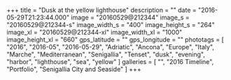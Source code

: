 +++
title = "Dusk at the yellow lighthouse"
description = ""
date = "2016-05-29T21:23:44.000"
image = "20160529@212344"
image_s = "20160529@212344-s"
image_width_s = "400"
image_height_s = "264"
image_xl = "20160529@212344-xl"
image_width_xl = "1000"
image_height_xl = "660"
gps_latitude = ""
gps_longitude = ""
phototags = [ "2016", "2016-05", "2016-05-29", "Adriatic", "Ancona", "Europe", "Italy", "Marche", "Mediterranean", "Senigallia", "Tenset", "dusk", "evening", "harbor", "lighthouse", "sea", "yellow" ]
galleries = [ "", "2016 Timeline", "Portfolio", "Senigallia City and Seaside" ]
+++
